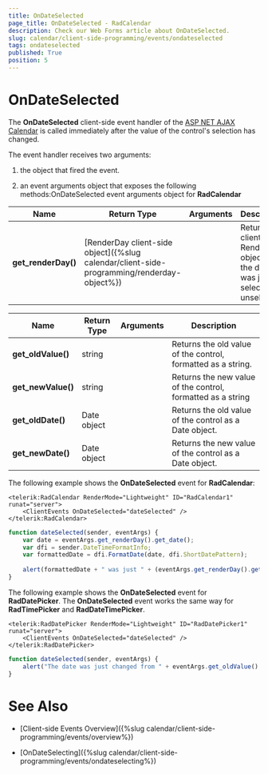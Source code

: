 ```yaml
---
title: OnDateSelected
page_title: OnDateSelected - RadCalendar
description: Check our Web Forms article about OnDateSelected.
slug: calendar/client-side-programming/events/ondateselected
tags: ondateselected
published: True
position: 5
---
```


# OnDateSelected



The **OnDateSelected** client-side event handler of the [ASP NET AJAX Calendar](https://www.telerik.com/products/aspnet-ajax/calendar.aspx) is called immediately after the value of the control's selection has changed.


The event handler receives two arguments:

1. the object that fired the event.

1. an event arguments object that exposes the following methods:OnDateSelected event arguments object for **RadCalendar**


| Name | Return Type | Arguments | Description |
| ------ | ------ | ------ | ------ |
| **get_renderDay()** |[RenderDay client-side object]({%slug calendar/client-side-programming/renderday-object%})||Returns the client-side RenderDay object for the day that was just selected or unselected.|OnDateSelected event arguments object for **RadDatePicker**, **RadTimePicker** and**RadDateTimePicker**


| Name | Return Type | Arguments | Description |
| ------ | ------ | ------ | ------ |
| **get_oldValue()** |string||Returns the old value of the control, formatted as a string.|
| **get_newValue()** |string||Returns the new value of the control, formatted as a string|
| **get_oldDate()** |Date object||Returns the old value of the control as a Date object.|
| **get_newDate()** |Date object||Returns the new value of the control as a Date object.|

The following example shows the **OnDateSelected** event for **RadCalendar**:

````ASPNET
<telerik:RadCalendar RenderMode="Lightweight" ID="RadCalendar1" runat="server">
    <ClientEvents OnDateSelected="dateSelected" />
</telerik:RadCalendar>			
````
````JavaScript
function dateSelected(sender, eventArgs) {
	var date = eventArgs.get_renderDay().get_date();
	var dfi = sender.DateTimeFormatInfo;
	var formattedDate = dfi.FormatDate(date, dfi.ShortDatePattern);
	
	alert(formattedDate + " was just " + (eventArgs.get_renderDay().get_isSelected() ? "selected. " : "unselected. "));
}
````


The following example shows the **OnDateSelected** event for **RadDatePicker**. The **OnDateSelected** event works the same way for **RadTimePicker** and **RadDateTimePicker**.

````ASPNET
<telerik:RadDatePicker RenderMode="Lightweight" ID="RadDatePicker1" runat="server">
    <ClientEvents OnDateSelected="dateSelected" />
</telerik:RadDatePicker>		
````
````JavaScript
function dateSelected(sender, eventArgs) {
	alert("The date was just changed from " + eventArgs.get_oldValue() + " to " + eventArgs.get_newValue());
}
````


# See Also

 * [Client-side Events Overview]({%slug calendar/client-side-programming/events/overview%})
 
 * [OnDateSelecting]({%slug calendar/client-side-programming/events/ondateselecting%})

